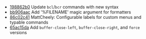 - [198862b0](/../../commit/198862b0) Update `bcl`/`bcr` commands with new syntax
- [bb906aac](/../../commit/bb906aac) Add '%FILENAME' magic argument for formatters
- [86c02c41](/../../commit/86c02c41) MattCheely: Configurable labels for custom menus and typable commands
- [65ac15da](/../../commit/65ac15da) Add `buffer-close-left`, `buffer-close-right`, and `force` versions